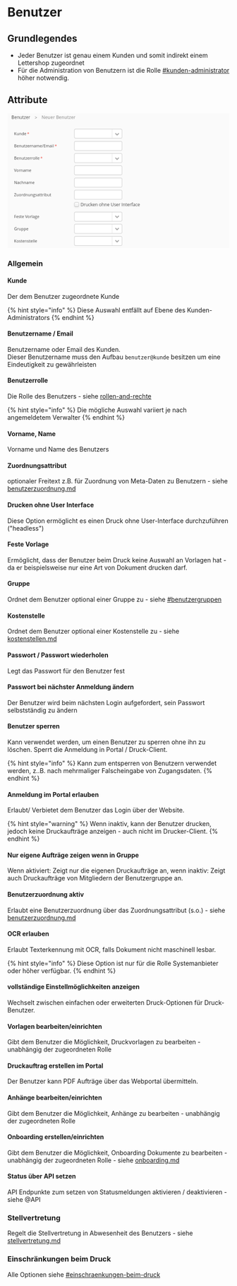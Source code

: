 # Benutzer

## Grundlegendes

* Jeder Benutzer ist genau einem Kunden und somit indirekt einem Lettershop zugeordnet
* Für die Administration von Benutzern ist die Rolle [#kunden-administrator](rollen-and-rechte/administrative-rollen.md#kunden-administrator "mention") höher notwendig.

## Attribute

![Auszug der Ausfüllmaske "Neuer Benutzer"](<../.gitbook/assets/grafik (5).png>)

### Allgemein

#### Kunde

Der dem Benutzer zugeordnete Kunde

{% hint style="info" %}
Diese Auswahl entfällt auf Ebene des Kunden-Administrators
{% endhint %}

#### Benutzername / Email

Benutzername oder Email des Kunden.\
Dieser Benutzername muss den Aufbau `benutzer@kunde` besitzen um eine Eindeutigkeit zu gewährleisten

#### Benutzerrolle

Die Rolle des Benutzers - siehe [rollen-and-rechte](rollen-and-rechte/ "mention")

{% hint style="info" %}
Die mögliche Auswahl variiert je nach angemeldetem Verwalter
{% endhint %}

#### Vorname, Name

Vorname und Name des Benutzers&#x20;

#### Zuordnungsattribut

optionaler Freitext z.B. für Zuordnung von Meta-Daten zu Benutzern - siehe [benutzerzuordnung.md](../themen/benutzerzuordnung.md "mention")

#### Drucken ohne User Interface

Diese Option ermöglicht es einen Druck ohne User-Interface durchzuführen ("headless")

#### Feste Vorlage

Ermöglicht, dass der Benutzer beim Druck keine Auswahl an Vorlagen hat - da er beispielsweise nur eine Art von Dokument drucken darf.

#### Gruppe

Ordnet dem Benutzer optional einer Gruppe zu - siehe [#benutzergruppen](gruppen.md#benutzergruppen "mention")

#### Kostenstelle

Ordnet dem Benutzer optional einer Kostenstelle zu - siehe [kostenstellen.md](../administration/kostenstellen.md "mention")

#### Passwort / Passwort wiederholen

Legt das Passwort  für den Benutzer fest

#### Passwort bei nächster Anmeldung ändern

Der Benutzer wird beim nächsten Login aufgefordert, sein Passwort selbstständig zu ändern

#### Benutzer sperren

Kann verwendet werden, um einen Benutzer zu sperren ohne ihn zu löschen. Sperrt die Anmeldung in Portal / Druck-Client.

{% hint style="info" %}
Kann zum entsperren von Benutzern verwendet werden, z..B. nach mehrmaliger Falscheingabe von Zugangsdaten.
{% endhint %}

#### Anmeldung im Portal erlauben

Erlaubt/ Verbietet dem Benutzer das Login über der Website.&#x20;

{% hint style="warning" %}
Wenn inaktiv, kann der Benutzer drucken, jedoch keine Druckaufträge anzeigen  - auch nicht im Drucker-Client.
{% endhint %}

#### Nur eigene Aufträge zeigen wenn in Gruppe

Wenn aktiviert: Zeigt nur die eigenen Druckaufträge an, wenn inaktiv: Zeigt auch Druckaufträge von Mitgliedern der Benutzergruppe an.

#### Benutzerzuordnung aktiv

Erlaubt eine Benutzerzuordnung über das Zuordnungsattribut (s.o.) - siehe [benutzerzuordnung.md](../themen/benutzerzuordnung.md "mention")

#### OCR erlauben

Erlaubt Texterkennung mit OCR, falls Dokument nicht maschinell lesbar.

{% hint style="info" %}
Diese Option ist nur für die Rolle Systemanbieter oder höher verfügbar.
{% endhint %}

#### vollständige Einstellmöglichkeiten anzeigen

Wechselt zwischen einfachen oder erweiterten Druck-Optionen für Druck-Benutzer.&#x20;

#### Vorlagen bearbeiten/einrichten

Gibt dem Benutzer die Möglichkeit, Druckvorlagen zu bearbeiten - unabhängig der zugeordneten Rolle

#### Druckauftrag erstellen im Portal

Der Benutzer kann PDF Aufträge über das Webportal übermitteln.

#### Anhänge bearbeiten/einrichten

Gibt dem Benutzer die Möglichkeit, Anhänge zu bearbeiten - unabhängig der zugeordneten Rolle

#### Onboarding erstellen/einrichten

Gibt dem Benutzer die Möglichkeit, Onboarding Dokumente zu bearbeiten - unabhängig der zugeordneten Rolle - siehe [onboarding.md](../fortgeschrittene-themen/onboarding.md "mention")

#### Status über API setzen

API Endpunkte zum setzen von Statusmeldungen aktivieren / deaktivieren - siehe @API

### Stellvertretung

Regelt die Stellvertretung in Abwesenheit des Benutzers - siehe [stellvertretung.md](stellvertretung.md "mention")

### Einschränkungen beim Druck

Alle Optionen siehe [#einschraenkungen-beim-druck](rollen-and-rechte/druckbenutzer.md#einschraenkungen-beim-druck "mention")
